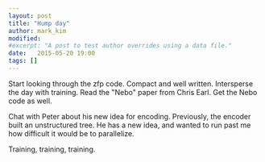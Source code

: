 ```yaml
---
layout: post
title: "Hump day"
author: mark_kim
modified:
#excerpt: "A post to test author overrides using a data file."
date:   2015-05-20 19:00
tags: []
---
```


Start looking through the zfp code. Compact and well written. Intersperse the day
with training. Read the "Nebo" paper from Chris Earl. Get the Nebo code as well.

Chat with Peter about his new idea for encoding. Previously, the encoder built an 
unstructured tree. He has a new idea, and wanted to run past me how difficult it would 
be to parallelize.

Training, training, training.
